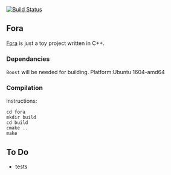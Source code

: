 [![Build Status](https://travis-ci.com/fastforge/fora.svg?branch=master)](https://travis-ci.com/fastforge/fora)
## Fora

[Fora](https://fastforge.github.io/fora/) is just a toy project written in C++.

### Dependancies

`Boost` will be needed for building. Platform:Ubuntu 1604-amd64

### Compilation
instructions:
```
cd fora
mkdir build
cd build
cmake ..
make
```
## To Do
- tests
